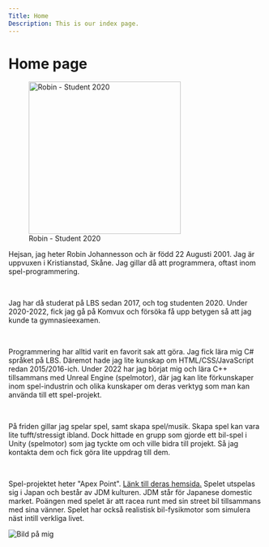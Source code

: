 ```yaml
---
Title: Home
Description: This is our index page.
---
```


Home page
==========================

<figure class="floaty-left">
    <img src="%base_url%/image/studenten.png?save-as=jpg&w=300&q=50" width="300" alt="Robin - Student 2020">
    <figcaption>Robin - Student 2020</figcaption>
</figure>

<div class="introduction">
    <p>Hejsan, jag heter Robin Johannesson och är född 22 Augusti 2001. Jag är uppvuxen i Kristianstad, Skåne. Jag gillar då att programmera, oftast inom spel-programmering.</p>
    <br>
    <p>Jag har då studerat på LBS sedan 2017, och tog studenten 2020. Under 2020-2022, fick jag gå på Komvux och försöka få upp betygen så att jag kunde ta gymnasieexamen.</p>
    <br>
    <p>Programmering har alltid varit en favorit sak att göra. Jag fick lära mig C# språket på LBS. Däremot hade jag lite kunskap om HTML/CSS/JavaScript redan 2015/2016-ich. Under 2022 har jag börjat mig och lära C++ tillsammans med Unreal Engine (spelmotor), där jag kan lite förkunskaper inom spel-industrin och olika kunskaper om deras verktyg som man kan använda till ett spel-projekt.</p>
    <br>
    <p>På friden gillar jag spelar spel, samt skapa spel/musik. Skapa spel kan vara lite tufft/stressigt ibland. Dock hittade en grupp som gjorde ett bil-spel i Unity (spelmotor) som jag tyckte om och ville bidra till projekt.
    Så jag kontakta dem och fick göra lite uppdrag till dem.</p>
    <br>
    <p>Spel-projektet heter "Apex Point". <a href="https://apexstudios.eu/" target="_blank">Länk till deras hemsida.</a>
    Spelet utspelas sig i Japan och består av JDM kulturen. JDM står för Japanese domestic market. Poängen med spelet är att racea runt med sin street bil tillsammans med sina vänner. Spelet har också realistisk bil-fysikmotor som simulera näst intill verkliga livet.</p>
</div>

![Bild på mig](%base_url%/image/gaming.jpg?w=500)